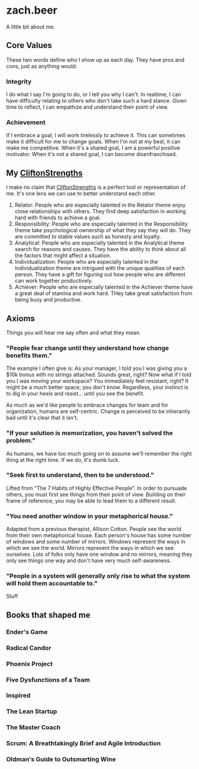# zach.beer

A little bit about me.

## Core Values
These two words define who I show up as each day.  They have pros and cons, just as anything would.

### Integrity
I do what I say I'm going to do, or I tell you why I can't.  In realtime, I can have difficulty relating to others who don't take such a hard stance.  Given time to reflect, I can empathize and understand their point of view.

### Achievement
If I embrace a goal, I will work tirelessly to achieve it.  This can sometimes make it difficult for me to change goals.  When I'm not at my best, it can make me competitive.  When it's a shared goal, I am a powerful positive motivator.  When it's not a shared goal, I can become disenfranchised.  

## My [CliftonStrengths](https://www.gallup.com/cliftonstrengths/en/home.aspx)
I make no claim that [CliftonStrengths](https://www.gallup.com/cliftonstrengths/en/home.aspx) is a perfect tool or representation of me.  It's one lens we can use to better understand each other.
1. Relator: People who are especially talented in the Relator theme enjoy close relationships with others.  They find deep satisfaction in working hard with friends to achieve a goal.
1. Responsibility: People who are especially talented in the Responsibility theme take psychological ownership of what they say they will do.  They are committed to stable values such as honesty and loyalty.
1. Analytical: People who are especially talented in the Analytical theme search for reasons and causes.  They have the ability to think about all the factors that might affect a situation.
1. Individualization: People who are especially talented in the Individualization theme are intrigued with the unique qualities of each person.  They have a gift for figuring out how people who are different can work together productively.
1. Achiever: People who are especially talented in the Achiever theme have a great deal of stamina and work hard.  THey take great satisfaction from being busy and productive.

## Axioms
Things you will hear me say often and what they mean.

### "People fear change until they understand how change benefits __them__."
The example I often give is:  As your manager, I told you I was giving you a $10k bonus with no strings attached.  Sounds great, right?  Now what if I told you I was moving your workspace?  You immediately feel resistant, right?  It might be a much better space; you don't know.  Regardless, your instinct is to dig in your heels and resist... until you see the benefit.

As much as we'd like people to embrace changes for team and for organization, humans are self-centric.  Change is perceived to be inherantly bad until it's clear that it isn't.

### "If your solution is memorization, you haven't solved the problem."
As humans, we have too much going on to assume we'll remember the right thing at the right time.  If we do, it's dumb luck.

### "Seek first to understand, then to be understood."
Lifted from "The 7 Habits of Highly Effective People".  In order to pursuade others, you must first see things from their point of view.  Building on their frame of reference, you may be able to lead them to a different result.

### "You need another window in your metaphorical house."
Adapted from a previous therapist, Allison Cotton.  People see the world from their own metaphorical house.  Each person's house has some number of windows and some number of mirrors.  Windows represent the ways in which we see the world.  Mirrors represent the ways in which we see ourselves.  Lots of folks only have one window and no mirrors, meaning they only see things one way and don't have very much self-awareness.

### "People in a system will __generally__ only rise to what the system will hold them accountable to."
Stuff

## Books that shaped me

### Ender's Game
### Radical Candor
### Phoenix Project
### Five Dysfunctions of a Team
### Inspired
### The Lean Startup
### The Master Coach
### Scrum: A Breathtakingly Brief and Agile Introduction
### Oldman's Guide to Outsmarting Wine
